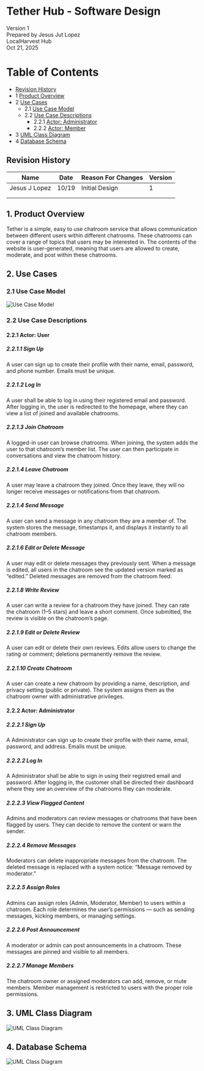 # Tether Hub - Software Design 

Version 1  
Prepared by Jesus Jut Lopez\
LocalHarvest Hub\
Oct 21, 2025

Table of Contents
=================
* [Revision History](#revision-history)
* 1 [Product Overview](#1-product-overview)
* 2 [Use Cases](#2-use-cases)
  * 2.1 [Use Case Model](#21-use-case-model)
  * 2.2 [Use Case Descriptions](#22-use-case-descriptions)
    * 2.2.1 [Actor: Administrator](#221-actor-farmer)
    * 2.2.2 [Actor: Member](#222-actor-customer) 
* 3 [UML Class Diagram](#3-uml-class-diagram)
* 4 [Database Schema](#4-database-schema)

## Revision History
| Name | Date    | Reason For Changes  | Version   |
| ---- | ------- | ------------------- | --------- |
|  Jesus J Lopez  |10/19     | Initial Design      |    1      |
|      |         |                     |           |
|      |         |                     |           |

## 1. Product Overview
Tether is a simple, easy to use chatroom service that allows communication between different users within different chatrooms. These chatrooms can cover a range of topics that users may be interested in. The contents of the website is user-generated, meaning that users are allowed to create, moderate, and post within these chatrooms. 

## 2. Use Cases
### 2.1 Use Case Model
![Use Case Model](https://github.com/vwang99/f25-team4/blob/jlopez-milestone4/doc/ObjectOrientedDesign/useCaseDiagram.png)

### 2.2 Use Case Descriptions

#### 2.2.1 Actor: User
##### 2.2.1.1 Sign Up
A user can sign up to create their profile with their name, email, password, and phone number. Emails must be unique.
##### 2.2.1.2 Log In
A user shall be able to log in using their registered email and password. After logging in, the user is redirected to the homepage, where they can view a list of joined and available chatrooms.
##### 2.2.1.3 Join Chatroom
A logged-in user can browse chatrooms. When joining, the system adds the user to that chatroom’s member list.
The user can then participate in conversations and view the chatroom history.
##### 2.2.1.4 Leave Chatroom
A user may leave a chatroom they joined. Once they leave, they will no longer receive messages or notifications from that chatroom.
##### 2.2.1.4 Send Message
A user can send a message in any chatroom they are a member of. The system stores the message, timestamps it, and displays it instantly to all chatroom members.

##### 2.2.1.6 Edit or Delete Message
A user may edit or delete messages they previously sent. When a message is edited, all users in the chatroom see the updated version marked as “edited.” Deleted messages are removed from the chatroom feed.

##### 2.2.1.8 Write Review
A user can write a review for a chatroom they have joined. They can rate the chatroom (1–5 stars) and leave a short comment. Once submitted, the review is visible on the chatroom’s page.

##### 2.2.1.9 Edit or Delete Review
A user can edit or delete their own reviews. Edits allow users to change the rating or comment; deletions permanently remove the review.

##### 2.2.1.10 Create Chatroom
A user can create a new chatroom by providing a name, description, and privacy setting (public or private).
The system assigns them as the chatroom owner with administrative privileges.

#### 2.2.2 Actor: Administrator
##### 2.2.2.1 Sign Up
A Administrator can sign up to create their profile with their name, email, password, and address. Emails must be unique.
##### 2.2.2.2 Log In
A Administrator shall be able to sign in using their registred email and password. After logging in, the customer shall be directed their dashboard where they see an overview of the chatrooms they can moderate.
##### 2.2.2.3 View Flagged Content
Admins and moderators can review messages or chatrooms that have been flagged by users.
They can decide to remove the content or warn the sender.
##### 2.2.2.4 Remove Messages
Moderators can delete inappropriate messages from the chatroom.
The deleted message is replaced with a system notice: “Message removed by moderator.”
##### 2.2.2.5 Assign Roles
Admins can assign roles (Admin, Moderator, Member) to users within a chatroom.
Each role determines the user’s permissions — such as sending messages, kicking members, or managing settings.
##### 2.2.2.6 Post Announcement
A moderator or admin can post announcements in a chatroom. These messages are pinned and visible to all members.
##### 2.2.2.7 Manage Members
The chatroom owner or assigned moderators can add, remove, or mute members. Member management is restricted to users with the proper role permissions.

## 3. UML Class Diagram
![UML Class Diagram](https://github.com/vwang99/f25-team4/blob/jlopez-milestone4/doc/ObjectOrientedDesign/classDiagram.png)
## 4. Database Schema
![UML Class Diagram](https://github.com/vwang99/f25-team4/blob/jlopez-milestone4/doc/ObjectOrientedDesign/schema.png)

